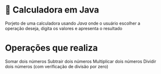 # 🧮 Calculadora em Java

Porjeto de uma calculadora usando *Java* onde o usuário escolher a operação deseja, digita os valores e apresenta o resultado


# Operações que realiza 
Somar dois números
Subtrair dois números
Multiplicar dois números
Dividir dois números (com verificação de divisão por zero)

